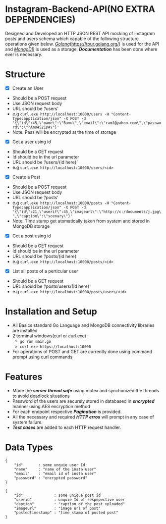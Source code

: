# Instagram-Backend-API(NO EXTRA DEPENDENCIES)

Designed and Developed an HTTP JSON REST API mocking of instagram posts and users schema which capable of the following structure operations given below. 
[*Golang*](https://golang.org/)(https://tour.golang.org/) is used for the API and [*MongoDB*](https://docs.mongodb.com/manual/tutorial/) is used as a storage. ***Documentation*** has been done where ever is necessary.

# Structure
- [x] Create an User
* Should be a POST request
* Use JSON request body
* URL should be ‘/users'
* e.g ``` curl.exe http://localhost:10000/users -H "Content-Type:application/json" -X POST -d '{\"id\":45,\"name\":\"Ramu\",\"email\":\"ram1@yahoo.com\",\"password\":\"rAmU4521@#\"}' ``` 
* Note: Pass will be encrypted at the time of storage

- [x] Get a user using id
* Should be a GET request
* Id should be in the url parameter
* URL should be ‘/users/{id here}’
* e.g ``` curl.exe http://localhost:10000/users/<id> ```
  
- [x] Create a Post
* Should be a POST request
* Use JSON request body
* URL should be ‘/posts'
* e.g ``` curl.exe http://localhost:10000/posts -H "Content-Type:application/json" -X POST -d '{\"id\":21,\"userif\":45,\"imageurl\":\"http://c:/documents/j.jpg\",\"caption\":\"scenary\"}' ``` 
* Note: Time stamp get atomatically taken from system and stored in MongoDB storage

  
- [x] Get a post using id
* Should be a GET request
* Id should be in the url parameter
* URL should be ‘/posts/{id here}
* e.g ``` curl.exe http://localhost:10000/posts/<id> ```
  
- [x] List all posts of a perticular user
* Should be a GET request
* URL should be ‘/posts/users/{Id here}'
* e.g ``` curl.exe http://localhost:10000/posts/users/<id> ```

# Installation and Setup
- All Basics standard Go Language and MongoDB connectivity libraries are installed
- 2 terminal windows(curl or curl.exe) : 
  - ``` go run main.go ```
  - ``` curl.exe https://localhost:10000 ```
- For operations of POST and GET are currently done using command prompt using curl commands

# Features
- Made the ***server thread safe*** using mutex and synchonized the threads to avoid deadlock situations
- Password of the users are securely stored in databased in ***encrypted*** manner using AES encryption method
- For each endpoint respective ***Pagination*** is provided.
- All the necessary and required ***HTTP erros*** will prompt in any case of system failure.
- ***Test cases*** are added to each HTTP request handler.

# Data Types
```
{
	"id"       : some unquie user Id
	"name"     : "name of the insta user"
	"email"    : "email id of insta user"
	"password" : "encrypted password"
}
```
```
{
	"id"              : some unique post id
	"userid"          : unquie Id of respepective user
	"caption"         : "caption of the post uploaded"
	"imageurl"        : "image url of post"
	"postedtimestamp" : "time stamp of posted post"
}
```
